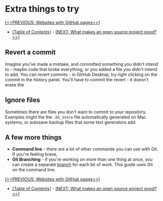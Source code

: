 # Extra things to try

[[<<PREVIOUS: Websites with GitHub pages>>]](git-02-websites-with-github-pages)
 - [[Table of Contents]](../../index) - [[NEXT: What makes an open source project good?>>]](../../03-what-makes-an-open-source-project-good)

## Revert a commit

Imagine you've made a mistake, and committed something you didn't intend to - maybe code that broke everything, or you added a file you didn't intend to add. You can revert commits - in GitHub Desktop, try right clicking on the commit in the history panel. You'll have to commit the revert - it doesn't erase the

## Ignore files

Sometimes there are files you don't want to commit to your repository. Examples might the the `.DS_Store` file automatically generated on Mac systems, or autosave backup files that some text generators add.

## A few more things

- **Command line** - there are a lot of other commands you can use with Git. If you're feeling brave,
- **Git Branching** - if you're working on more than one thing at once, you can create a separate [branch](https://www.atlassian.com/git/tutorials/using-branches) for each bit of work. This guide uses Git on the command line.

[[<<PREVIOUS: Websites with GitHub pages>>]](git-02-websites-with-github-pages)
 - [[Table of Contents]](../../index) - [[NEXT: What makes an open source project good?>>]](../../03-what-makes-an-open-source-project-good)
